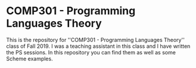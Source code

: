 # COMP301 - Programming Languages Theory
This is the repository for ''COMP301 - Programming Languages Theory'' class of Fall 2019. I was a teaching assistant in this class and I have written the PS sessions. In this repository you can find them as well as some Scheme examples.
